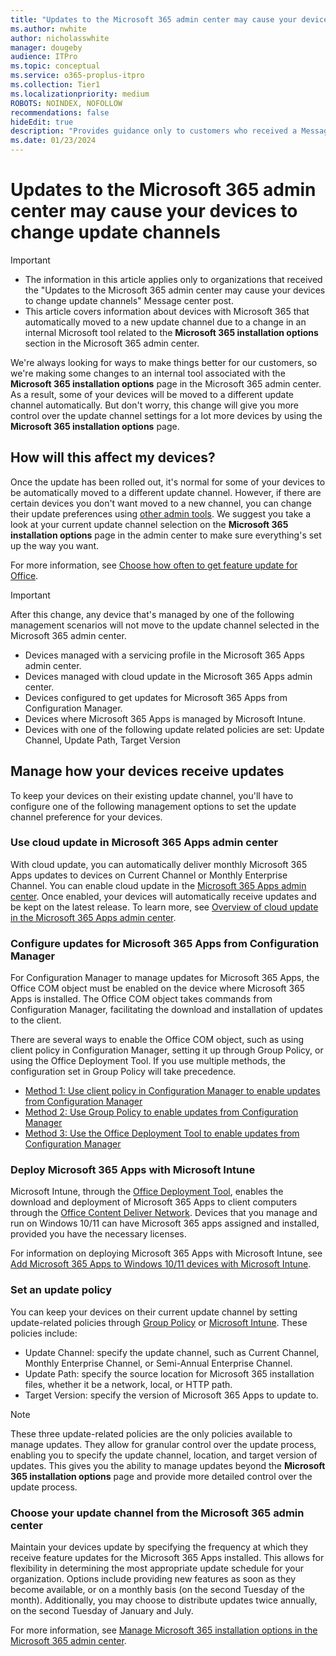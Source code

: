 ```yaml
---
title: "Updates to the Microsoft 365 admin center may cause your devices to change update channels"
ms.author: nwhite
author: nicholasswhite
manager: dougeby
audience: ITPro
ms.topic: conceptual
ms.service: o365-proplus-itpro
ms.collection: Tier1
ms.localizationpriority: medium
ROBOTS: NOINDEX, NOFOLLOW
recommendations: false
hideEdit: true
description: "Provides guidance only to customers who received a Message center post about updates to the Microsoft 365 update channels in the Microsoft 365 admin center."
ms.date: 01/23/2024
---
```


# Updates to the Microsoft 365 admin center may cause your devices to change update channels 

> [!IMPORTANT]
>
>- The information in this article applies only to organizations that received the "Updates to the Microsoft 365 admin center may cause your devices to change update channels" Message center post.
>- This article covers information about devices with Microsoft 365 that automatically moved to a new update channel due to a change in an internal Microsoft tool related to the **Microsoft 365 installation options** section in the Microsoft 365 admin center. 

We're always looking for ways to make things better for our customers, so we're making some changes to an internal tool associated with the **Microsoft 365 installation options** page in the Microsoft 365 admin center. As a result, some of your devices will be moved to a different update channel automatically. But don't worry, this change will give you more control over the update channel settings for a lot more devices by using the **Microsoft 365 installation options** page.

## How will this affect my devices?

Once the update has been rolled out, it's normal for some of your devices to be automatically moved to a different update channel. However, if there are certain devices you don't want moved to a new channel, you can change their update preferences using [other admin tools](#manage-how-your-devices-receive-updates). We suggest you take a look at your current update channel selection on the **Microsoft 365 installation options** page in the admin center to make sure everything's set up the way you want.

For more information, see [Choose how often to get feature update for Office](../../deploy/manage-software-download-settings-office-365.md#choose-how-often-to-get-feature-updates-for-office).

> [!IMPORTANT] 
> After this change, any device that's managed by one of the following management scenarios will not move to the update channel selected in the Microsoft 365 admin center.
>
> - Devices managed with a servicing profile in the Microsoft 365 Apps admin center.
> - Devices managed with cloud update in the Microsoft 365 Apps admin center.
> - Devices configured to get updates for Microsoft 365 Apps from Configuration Manager.
> - Devices where Microsoft 365 Apps is managed by Microsoft Intune.
> - Devices with one of the following update related policies are set: Update Channel, Update Path, Target Version

## Manage how your devices receive updates

To keep your devices on their existing update channel, you'll have to configure one of the following management options to set the update channel preference for your devices.

### Use cloud update in Microsoft 365 Apps admin center

With cloud update, you can automatically deliver monthly Microsoft 365 Apps updates to devices on Current Channel or Monthly Enterprise Channel. You can enable cloud update in the [Microsoft 365 Apps admin center](https://config.office.com). Once enabled, your devices will automatically receive updates and be kept on the latest release. To learn more, see [Overview of cloud update in the Microsoft 365 Apps admin center](../cloud-update.md).

### Configure updates for Microsoft 365 Apps from Configuration Manager

For Configuration Manager to manage updates for Microsoft 365 Apps, the Office COM object must be enabled on the device where Microsoft 365 Apps is installed. The Office COM object takes commands from Configuration Manager, facilitating the download and installation of updates to the client.

There are several ways to enable the Office COM object, such as using client policy in Configuration Manager, setting it up through Group Policy, or using the Office Deployment Tool. If you use multiple methods, the configuration set in Group Policy will take precedence.

- [Method 1: Use client policy in Configuration Manager to enable updates from Configuration Manager](../../updates/manage-microsoft-365-apps-updates-configuration-manager.md#method-1-use-client-policy-in-configuration-manager-to-enable-updates-from-configuration-manager)
- [Method 2: Use Group Policy to enable updates from Configuration Manager](../../updates/manage-microsoft-365-apps-updates-configuration-manager.md#method-2-use-group-policy-to-enable-updates-from-configuration-manager)
- [Method 3: Use the Office Deployment Tool to enable updates from Configuration Manager](../../updates/manage-microsoft-365-apps-updates-configuration-manager.md#method-3-use-the-office-deployment-tool-to-enable-updates-from-configuration-manager)

### Deploy Microsoft 365 Apps with Microsoft Intune

Microsoft Intune, through the [Office Deployment Tool](../../deploy/overview-office-deployment-tool.md), enables the download and deployment of Microsoft 365 Apps to client computers through the [Office Content Deliver Network](../../deploy/deploy-microsoft-365-apps-cloud.md). Devices that you manage and run on Windows 10/11 can have Microsoft 365 apps assigned and installed, provided you have the necessary licenses.

For information on deploying Microsoft 365 Apps with Microsoft Intune, see [Add Microsoft 365 Apps to Windows 10/11 devices with Microsoft Intune](/mem/intune/apps/apps-add-office365).

### Set an update policy

You can keep your devices on their current update channel by setting update-related policies through [Group Policy](../../updates/change-update-channels.md#change-the-update-channel-with-group-policy) or [Microsoft Intune](/mem/intune/configuration/administrative-templates-windows).
These policies include:

- Update Channel: specify the update channel, such as Current Channel, Monthly Enterprise Channel, or Semi-Annual Enterprise Channel.
- Update Path: specify the source location for Microsoft 365 installation files, whether it be a network, local, or HTTP path.
- Target Version: specify the version of Microsoft 365 Apps to update to.

> [!NOTE]
> These three update-related policies are the only policies available to manage updates. They allow for granular control over the update process, enabling you to specify the update channel, location, and target version of updates. This gives you the ability to manage updates beyond the **Microsoft 365 installation options** page and provide more detailed control over the update process.

### Choose your update channel from the Microsoft 365 admin center

Maintain your devices update by specifying the frequency at which they receive feature updates for the Microsoft 365 Apps installed. This allows for flexibility in determining the most appropriate update schedule for your organization. Options include providing new features as soon as they become available, or on a monthly basis (on the second Tuesday of the month). Additionally, you may choose to distribute updates twice annually, on the second Tuesday of January and July. 

For more information, see [Manage Microsoft 365 installation options in the Microsoft 365 admin center](../../deploy/manage-software-download-settings-office-365.md).